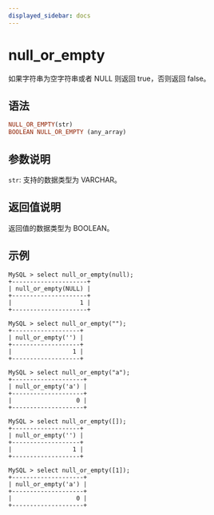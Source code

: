 ```yaml
---
displayed_sidebar: docs
---
```


# null_or_empty



如果字符串为空字符串或者 NULL 则返回 true，否则返回 false。

## 语法

```Haskell
NULL_OR_EMPTY(str)
BOOLEAN NULL_OR_EMPTY (any_array)
```

## 参数说明

`str`: 支持的数据类型为 VARCHAR。

## 返回值说明

返回值的数据类型为 BOOLEAN。

## 示例

```Plain Text
MySQL > select null_or_empty(null);
+---------------------+
| null_or_empty(NULL) |
+---------------------+
|                   1 |
+---------------------+

MySQL > select null_or_empty("");
+-------------------+
| null_or_empty('') |
+-------------------+
|                 1 |
+-------------------+

MySQL > select null_or_empty("a");
+--------------------+
| null_or_empty('a') |
+--------------------+
|                  0 |
+--------------------+

MySQL > select null_or_empty([]);
+-------------------+
| null_or_empty('') |
+-------------------+
|                 1 |
+-------------------+

MySQL > select null_or_empty([1]);
+--------------------+
| null_or_empty('a') |
+--------------------+
|                  0 |
+--------------------+
```